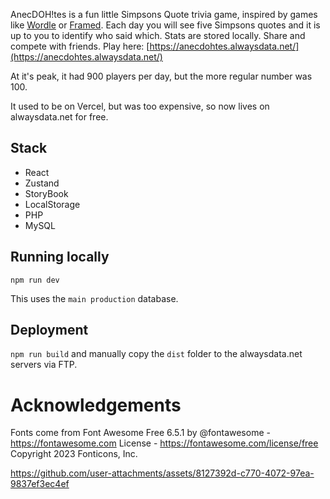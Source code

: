 AnecDOH!tes is a fun little Simpsons Quote trivia game, inspired by games like [Wordle](https://www.nytimes.com/games/wordle/index.html) or [Framed](www.framed.wtf). Each day you will see five Simpsons quotes and it is up to you to identify who said which. Stats are stored locally. Share and compete with friends. Play here: [https://anecdohtes.alwaysdata.net/](https://anecdohtes.alwaysdata.net/)

At it's peak, it had 900 players per day, but the more regular number was 100.

It used to be on Vercel, but was too expensive, so now lives on alwaysdata.net for free.

## Stack

- React
- Zustand
- StoryBook
- LocalStorage
- PHP
- MySQL

## Running locally

`npm run dev`

This uses the `main production` database.

## Deployment

`npm run build` and manually copy the `dist` folder to the alwaysdata.net servers via FTP.

# Acknowledgements

Fonts come from Font Awesome Free 6.5.1 by @fontawesome - https://fontawesome.com License - https://fontawesome.com/license/free Copyright 2023 Fonticons, Inc.

https://github.com/user-attachments/assets/8127392d-c770-4072-97ea-9837ef3ec4ef
